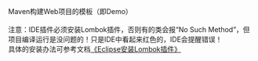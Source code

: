 Maven构建Web项目的模板（即Demo）<br><br>
注意：IDE插件必须安装Lombok插件，否则有的类会报“No Such Method”，但项目编译运行是没问题的！只是IDE中看起来红色的，IDE会提醒错误！<br>
     具体的安装办法可参考文档<a href="https://blog.csdn.net/yh_zeng2/article/details/81989902">《Eclipse安装Lombok插件》</a>
